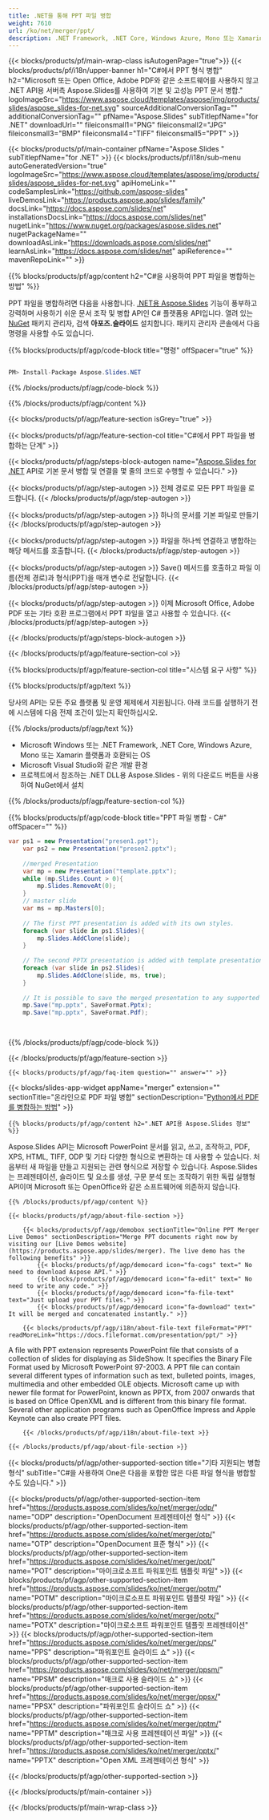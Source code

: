 ```yaml
---
title: .NET을 통해 PPT 파일 병합
weight: 7610
url: /ko/net/merger/ppt/ 
description: .NET Framework, .NET Core, Windows Azure, Mono 또는 Xamarin 플랫폼에서 PPT 문서를 결합하는 C# 소스 코드.
---
```


{{< blocks/products/pf/main-wrap-class isAutogenPage="true">}}
{{< blocks/products/pf/i18n/upper-banner h1="C#에서 PPT 형식 병합" h2="Microsoft 또는 Open Office, Adobe PDF와 같은 소프트웨어를 사용하지 않고 .NET API용 서버측 Aspose.Slides를 사용하여 기본 및 고성능 PPT 문서 병합." logoImageSrc="https://www.aspose.cloud/templates/aspose/img/products/slides/aspose_slides-for-net.svg" sourceAdditionalConversionTag="" additionalConversionTag="" pfName="Aspose.Slides" subTitlepfName="for .NET" downloadUrl="" fileiconsmall1="PNG" fileiconsmall2="JPG" fileiconsmall3="BMP" fileiconsmall4="TIFF" fileiconsmall5="PPT" >}}

{{< blocks/products/pf/main-container pfName="Aspose.Slides " subTitlepfName="for .NET" >}}
{{< blocks/products/pf/i18n/sub-menu autoGeneratedVersion="true" logoImageSrc="https://www.aspose.cloud/templates/aspose/img/products/slides/aspose_slides-for-net.svg" apiHomeLink="" codeSamplesLink="https://github.com/aspose-slides" liveDemosLink="https://products.aspose.app/slides/family" docsLink="https://docs.aspose.com/slides/net" installationsDocsLink="https://docs.aspose.com/slides/net" nugetLink="https://www.nuget.org/packages/aspose.slides.net" nugetPackageName="" downloadAsLink="https://downloads.aspose.com/slides/net" learnAsLink="https://docs.aspose.com/slides/net" apiReference="" mavenRepoLink="" >}}

{{% blocks/products/pf/agp/content h2="C#을 사용하여 PPT 파일을 병합하는 방법" %}}

 PPT 파일을 병합하려면 다음을 사용합니다.
 [.NET용 Aspose.Slides](https://products.aspose.com/slides/ko/net)
 기능이 풍부하고 강력하며 사용하기 쉬운 문서 조작 및 병합 API인 C# 플랫폼용 API입니다. 열려 있는
 [NuGet](https://www.nuget.org/packages/aspose.slides.net)
 패키지 관리자, 검색
 **아포즈.슬라이드**
 설치합니다. 패키지 관리자 콘솔에서 다음 명령을 사용할 수도 있습니다.

{{% blocks/products/pf/agp/code-block title="명령" offSpacer="true" %}}

```cs

PM> Install-Package Aspose.Slides.NET

```

{{% /blocks/products/pf/agp/code-block %}}

{{% /blocks/products/pf/agp/content %}}

{{< blocks/products/pf/agp/feature-section isGrey="true" >}}


{{< blocks/products/pf/agp/feature-section-col title="C#에서 PPT 파일을 병합하는 단계" >}}

{{< blocks/products/pf/agp/steps-block-autogen name="[Aspose.Slides for .NET](https://products.aspose.com/slides/ko/net) API로 기본 문서 병합 및 연결을 몇 줄의 코드로 수행할 수 있습니다." >}}

{{< blocks/products/pf/agp/step-autogen >}}
전체 경로로 모든 PPT 파일을 로드합니다.
{{< /blocks/products/pf/agp/step-autogen >}}

{{< blocks/products/pf/agp/step-autogen >}}
하나의 문서를 기본 파일로 만들기
{{< /blocks/products/pf/agp/step-autogen >}}

{{< blocks/products/pf/agp/step-autogen >}}
파일을 하나씩 연결하고 병합하는 해당 메서드를 호출합니다.
{{< /blocks/products/pf/agp/step-autogen >}}

{{< blocks/products/pf/agp/step-autogen >}}
Save() 메서드를 호출하고 파일 이름(전체 경로)과 형식(PPT)을 매개 변수로 전달합니다.
{{< /blocks/products/pf/agp/step-autogen >}}

{{< blocks/products/pf/agp/step-autogen >}}
이제 Microsoft Office, Adobe PDF 또는 기타 호환 프로그램에서 PPT 파일을 열고 사용할 수 있습니다.
{{< /blocks/products/pf/agp/step-autogen >}}

{{< /blocks/products/pf/agp/steps-block-autogen >}}

{{< /blocks/products/pf/agp/feature-section-col >}}

{{% blocks/products/pf/agp/feature-section-col title="시스템 요구 사항" %}}

{{% blocks/products/pf/agp/text %}}

 당사의 API는 모든 주요 플랫폼 및 운영 체제에서 지원됩니다. 아래 코드를 실행하기 전에 시스템에 다음 전제 조건이 있는지 확인하십시오.

{{% /blocks/products/pf/agp/text %}}

- Microsoft Windows 또는 .NET Framework, .NET Core, Windows Azure, Mono 또는 Xamarin 플랫폼과 호환되는 OS
- Microsoft Visual Studio와 같은 개발 환경
- 프로젝트에서 참조하는 .NET DLL용 Aspose.Slides - 위의 다운로드 버튼을 사용하여 NuGet에서 설치

{{% /blocks/products/pf/agp/feature-section-col %}}

{{% blocks/products/pf/agp/code-block title="PPT 파일 병합 - C#" offSpacer="" %}}

```cs
var ps1 = new Presentation("presen1.ppt");
    var ps2 = new Presentation("presen2.pptx");
    
    //merged Presentation 
    var mp = new Presentation("template.pptx");
    while (mp.Slides.Count > 0){
        mp.Slides.RemoveAt(0);
    }
    // master slide
    var ms = mp.Masters[0];
    
    // The first PPT presentation is added with its own styles.
    foreach (var slide in ps1.Slides){
        mp.Slides.AddClone(slide);
    }
    
    // The second PPTX presentation is added with template presentation styles using.
    foreach (var slide in ps2.Slides){
        mp.Slides.AddClone(slide, ms, true);
    }
    
    // It is possible to save the merged presentation to any supported format.
    mp.Save("mp.pptx", SaveFormat.Pptx);
    mp.Save("mp.pptx", SaveFormat.Pdf);  

    

```

{{% /blocks/products/pf/agp/code-block %}}

{{< /blocks/products/pf/agp/feature-section >}}

    {{< blocks/products/pf/agp/faq-item question="" answer="" >}}
 

{{< blocks/slides-app-widget  appName="merger" extension="" sectionTitle="온라인으로 PDF 파일 병합" sectionDescription="[Python에서 PDF를 병합하는 방법](https://products.aspose.com/slides/ko/python-net/merge/pdf/)" >}}

<!-- aboutfile Starts -->

    {{% blocks/products/pf/agp/content h2=".NET API용 Aspose.Slides 정보" %}}

 Aspose.Slides API는 Microsoft PowerPoint 문서를 읽고, 쓰고, 조작하고, PDF, XPS, HTML, TIFF, ODP 및 기타 다양한 형식으로 변환하는 데 사용할 수 있습니다. 처음부터 새 파일을 만들고 지원되는 관련 형식으로 저장할 수 있습니다. Aspose.Slides는 프레젠테이션, 슬라이드 및 요소를 생성, 구문 분석 또는 조작하기 위한 독립 실행형 API이며 Microsoft 또는 OpenOffice와 같은 소프트웨어에 의존하지 않습니다.  



    {{% /blocks/products/pf/agp/content %}}

    {{< blocks/products/pf/agp/about-file-section >}}

        {{< blocks/products/pf/agp/demobox sectionTitle="Online PPT Merger Live Demos" sectionDescription="Merge PPT documents right now by visiting our [Live Demos website](https://products.aspose.app/slides/merger). The live demo has the following benefits" >}}
            {{< blocks/products/pf/agp/democard icon="fa-cogs" text=" No need to download Aspose API." >}}
            {{< blocks/products/pf/agp/democard icon="fa-edit" text=" No need to write any code." >}}
            {{< blocks/products/pf/agp/democard icon="fa-file-text" text="Just upload your PPT files." >}}
            {{< blocks/products/pf/agp/democard icon="fa-download" text=" It will be merged and concatenated instantly." >}}

        {{< blocks/products/pf/agp/i18n/about-file-text fileFormat="PPT" readMoreLink="https://docs.fileformat.com/presentation/ppt/" >}}
A file with PPT extension represents PowerPoint file that consists of a collection of slides for displaying as SlideShow. It specifies the Binary File Format used by Microsoft PowerPoint 97-2003. A PPT file can contain several different types of information such as text, bulleted points, images, multimedia and other embedded OLE objects. Microsoft came up with newer file format for PowerPoint, known as PPTX, from 2007 onwards that is based on Office OpenXML and is different from this binary file format. Several other application programs such as OpenOffice Impress and Apple Keynote can also create PPT files. 

        {{< /blocks/products/pf/agp/i18n/about-file-text >}}

    {{< /blocks/products/pf/agp/about-file-section >}}

<!-- aboutfile Ends -->

{{< blocks/products/pf/agp/other-supported-section title="기타 지원되는 병합 형식" subTitle="C#을 사용하여 One은 다음을 포함한 많은 다른 파일 형식을 병합할 수도 있습니다." >}}

{{< blocks/products/pf/agp/other-supported-section-item href="https://products.aspose.com/slides/ko/net/merger/odp/" name="ODP" description="OpenDocument 프레젠테이션 형식" >}}
{{< blocks/products/pf/agp/other-supported-section-item href="https://products.aspose.com/slides/ko/net/merger/otp/" name="OTP" description="OpenDocument 표준 형식" >}}
{{< blocks/products/pf/agp/other-supported-section-item href="https://products.aspose.com/slides/ko/net/merger/pot/" name="POT" description="마이크로소프트 파워포인트 템플릿 파일" >}}
{{< blocks/products/pf/agp/other-supported-section-item href="https://products.aspose.com/slides/ko/net/merger/potm/" name="POTM" description="마이크로소프트 파워포인트 템플릿 파일" >}}
{{< blocks/products/pf/agp/other-supported-section-item href="https://products.aspose.com/slides/ko/net/merger/potx/" name="POTX" description="마이크로소프트 파워포인트 템플릿 프레젠테이션" >}}
{{< blocks/products/pf/agp/other-supported-section-item href="https://products.aspose.com/slides/ko/net/merger/pps/" name="PPS" description="파워포인트 슬라이드 쇼" >}}
{{< blocks/products/pf/agp/other-supported-section-item href="https://products.aspose.com/slides/ko/net/merger/ppsm/" name="PPSM" description="매크로 사용 슬라이드 쇼" >}}
{{< blocks/products/pf/agp/other-supported-section-item href="https://products.aspose.com/slides/ko/net/merger/ppsx/" name="PPSX" description="파워포인트 슬라이드 쇼" >}}
{{< blocks/products/pf/agp/other-supported-section-item href="https://products.aspose.com/slides/ko/net/merger/pptm/" name="PPTM" description="매크로 사용 프레젠테이션 파일" >}}
{{< blocks/products/pf/agp/other-supported-section-item href="https://products.aspose.com/slides/ko/net/merger/pptx/" name="PPTX" description="Open XML 프레젠테이션 형식" >}}

{{< /blocks/products/pf/agp/other-supported-section >}}

{{< /blocks/products/pf/main-container >}}
    
{{< /blocks/products/pf/main-wrap-class >}}